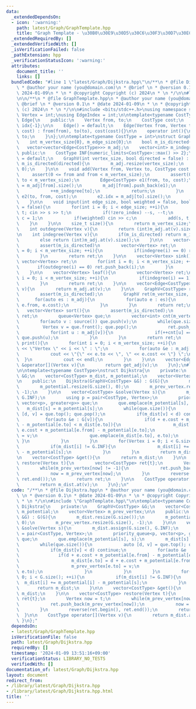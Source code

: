 ```yaml
---
data:
  _extendedDependsOn:
  - icon: ':warning:'
    path: latest/Graph/GraphTemplate.hpp
    title: "Graph Template - \u30B0\u30E9\u30D5\u30C6\u30F3\u30D7\u30EC\u30FC\u30C8"
  _extendedRequiredBy: []
  _extendedVerifiedWith: []
  _isVerificationFailed: false
  _pathExtension: hpp
  _verificationStatusIcon: ':warning:'
  attributes:
    document_title: ''
    links: []
  bundledCode: "#line 1 \"latest/Graph/Dijkstra.hpp\"\n/**\n * @file Dijkstra.hpp\n\
    \ * @author your name (you@domain.com)\n * @brief \n * @version 0.1\n * @date\
    \ 2024-01-09\n * \n * @copyright Copyright (c) 2024\n * \n */\n\n#line 2 \"latest/Graph/GraphTemplate.hpp\"\
    \n\n/**\n * @file GraphTemplate.hpp\n * @author your name (you@domain.com)\n *\
    \ @brief \n * @version 0.1\n * @date 2024-01-09\n * \n * @copyright Copyright\
    \ (c) 2024\n * \n */\n\n#include <bits/stdc++.h>\nusing namespace std;\n\nusing\
    \ Vertex = int;\nusing EdgeIndex = int;\n\ntemplate<typename CostType>\nstruct\
    \ Edge{\n    public:\n    Vertex from, to;\n    CostType cost;\n    EdgeIndex\
    \ idx{-1};\n\n    Edge() = default;\n    Edge(Vertex from, Vertex to, CostType\
    \ cost) : from(from), to(to), cost(cost){}\n\n    operator int(){\n        return\
    \ to;\n    }\n};\n\ntemplate<typename CostType = int>\nstruct GraphV{\n    private:\n\
    \    int m_vertex_size{0}, m_edge_size{0};\n    bool m_is_directed{false};\n \
    \   vector<vector<Edge<CostType>>> m_adj;\n    vector<int> m_indegree;\n\n   \
    \ public:\n    CostType INF{numeric_limits<CostType>::max() >> 2};\n\n    GraphV()\
    \ = default;\n    GraphV(int vertex_size, bool directed = false) : m_vertex_size(vertex_size),\
    \ m_is_directed(directed){\n        m_adj.resize(vertex_size);\n        m_indegree.resize(vertex_size,\
    \ 0);\n    }\n\n    void add(Vertex from, Vertex to, CostType cost = 1){\n   \
    \     assert(0 <= from and from < m_vertex_size);\n        assert(0 <= to and\
    \ to < m_vertex_size);\n        Edge<CostType> e1(from, to, cost);\n        e1.idx\
    \ = m_adj[from].size();\n        m_adj[from].push_back(e1);\n        if(m_is_directed){\n\
    \            ++m_indegree[to];\n            return;\n        }\n        Edge<CostType>\
    \ e2(to, from, cost);\n        e2.idx = m_adj[to].size();\n        m_adj[to].push_back(e2);\n\
    \    }\n\n    void input(int edge_size, bool weighted = false, bool zero_index\
    \ = false){\n        for(int i = 0; i < edge_size; ++i){\n            Vertex s,\
    \ t; cin >> s >> t;\n            if(!zero_index) --s, --t;\n            CostType\
    \ c = 1;\n            if(weighted) cin >> c;\n            add(s, t, c);\n    \
    \    }\n    }\n\n    size_t size(){\n        return m_vertex_size;\n    }\n\n\
    \    int outdegree(Vertex v){\n        return (int)m_adj.at(v).size();\n    }\n\
    \n    int indegree(Vertex v){\n        if(m_is_directed) return m_indegree.at(v);\n\
    \        else return (int)m_adj.at(v).size();\n    }\n\n    vector<Vertex> source(){\n\
    \        assert(m_is_directed)\n        vector<Vertex> ret;\n        for(int i\
    \ = 0; i < m_vertex_size; ++i){\n            if(indegree(i) == 0) ret.push_back(i);\n\
    \        }\n        return ret;\n    }\n\n    vector<Vertex> sink(){\n       \
    \ vector<Vertex> ret;\n        for(int i = 0; i < m_vertex_size; ++i){\n     \
    \       if(outdegree(i) == 0) ret.push_back(i);\n        }\n        return ret;\n\
    \    }\n\n    vector<Vertex> leaf(){\n        vector<Vertex> ret;\n        for(int\
    \ i = 0; i < m_vertex_size; ++i){\n            if(indegree(i) == 1) ret.push_back(i);\n\
    \        }\n        return ret;\n    }\n\n    vector<Edge<CostType>> &get_adj(Vertex\
    \ v){\n        return m_adj.at(v);\n    }\n\n    GraphV<CostType> reverse(){\n\
    \        assert(m_is_directed);\n        GraphV ret(m_vertex_size, true);\n  \
    \      for(auto es : m_adj){\n            for(auto e : es){\n                ret.add(e.to,\
    \ e.from, e.cost);\n            }\n        }\n        return ret;\n    }\n\n \
    \   vector<Vertex> sort(){\n        assert(m_is_directed);\n        vector<Vertex>\
    \ ret;\n        queue<Vertex> que;\n        vector<int> cnt(m_vertex_size, 0);\n\
    \        for(auto v : source()) que.push(v);\n        while(que.size()){\n   \
    \         Vertex v = que.front(); que.pop();\n            ret.push_back(v);\n\
    \            for(int u : m_adj[v]){\n                if(++cnt[u] == indegree(u))\
    \ que.push(u);\n            }\n        }\n        return ret;\n    }\n\n    void\
    \ print(){\n        for(int i = 0; i < m_vertex_size; ++i){\n            cout\
    \ << \"Vertex \" << i << \" : \";\n            for(auto &e : m_adj[i]){\n    \
    \            cout << \"{\" << e.to << \", \" << e.cost << \"} \";\n          \
    \  }\n            cout << endl;\n        }\n    }\n\n    vector<Edge<CostType>>\
    \ &operator[](Vertex v){\n        return get_adj(v);\n    }\n};\n#line 13 \"latest/Graph/Dijkstra.hpp\"\
    \n\ntemplate<typename CostType>\nstruct Dijkstra{\n    private:\n    GraphV<CostType>\
    \ &G;\n    vector<CostType> m_dist, m_potential;\n    vector<Vertex> m_prev_vertex;\n\
    \n    public:\n    Dijkstra(GraphV<CostType> &G) : G(G){\n        m_dist.resize(G.size());\n\
    \        m_potential.resize(G.size(), 0);\n        m_prev_vertex.resize(G.size(),\
    \ -1);\n    }\n\n    vector<CostType> &solve(Vertex s){\n        m_dist.assign(G.size(),\
    \ G.INF);\n        using p = pair<CostType, Vertex>;\n        priority_queue<p,\
    \ vector<p>, greater<p>> que;\n        que.emplace(m_potential[s], s);\n     \
    \   m_dist[s] = m_potential[s];\n        while(que.size()){\n            auto\
    \ [d, v] = que.top(); que.pop();\n            if(m_dist[v] < d) continue;\n  \
    \          for(auto &e : G[v]){\n                if(d + e.cost + m_potential[e.from]\
    \ - m_potential[e.to] < m_dist[e.to]){\n                    m_dist[e.to] = d +\
    \ e.cost + m_potential[e.from] - m_potential[e.to];\n                    m_prev_vertex[e.to]\
    \ = v;\n                    que.emplace(m_dist[e.to], e.to);\n               \
    \ }\n            }\n        }\n        for(Vertex i = 0; i < G.size(); ++i){\n\
    \            if(m_dist[i] != G.INF){\n                m_dist[i] += m_potential[i]\
    \ - m_potential[s];\n            }\n        }\n        return m_dist;\n    }\n\
    \n    vector<CostType> &get(){\n        return m_dist;\n    }\n\n    vector<CostType>\
    \ restore(Vertex t){\n        vector<CostType> ret{t};\n        Vertex now = t;\n\
    \        while(m_prev_vertex[now] != -1){\n            ret.push_back(m_prev_vertex[now]);\n\
    \            now = m_prev_vertex[now];\n        }\n        reverse(ret.begin(),\
    \ ret.end());\n        return ret;\n    }\n\n    CostType operator[](Vertex v){\n\
    \        return m_dist.at(v);\n    }\n};\n"
  code: "/**\n * @file Dijkstra.hpp\n * @author your name (you@domain.com)\n * @brief\
    \ \n * @version 0.1\n * @date 2024-01-09\n * \n * @copyright Copyright (c) 2024\n\
    \ * \n */\n\n#include \"GraphTemplate.hpp\"\n\ntemplate<typename CostType>\nstruct\
    \ Dijkstra{\n    private:\n    GraphV<CostType> &G;\n    vector<CostType> m_dist,\
    \ m_potential;\n    vector<Vertex> m_prev_vertex;\n\n    public:\n    Dijkstra(GraphV<CostType>\
    \ &G) : G(G){\n        m_dist.resize(G.size());\n        m_potential.resize(G.size(),\
    \ 0);\n        m_prev_vertex.resize(G.size(), -1);\n    }\n\n    vector<CostType>\
    \ &solve(Vertex s){\n        m_dist.assign(G.size(), G.INF);\n        using p\
    \ = pair<CostType, Vertex>;\n        priority_queue<p, vector<p>, greater<p>>\
    \ que;\n        que.emplace(m_potential[s], s);\n        m_dist[s] = m_potential[s];\n\
    \        while(que.size()){\n            auto [d, v] = que.top(); que.pop();\n\
    \            if(m_dist[v] < d) continue;\n            for(auto &e : G[v]){\n \
    \               if(d + e.cost + m_potential[e.from] - m_potential[e.to] < m_dist[e.to]){\n\
    \                    m_dist[e.to] = d + e.cost + m_potential[e.from] - m_potential[e.to];\n\
    \                    m_prev_vertex[e.to] = v;\n                    que.emplace(m_dist[e.to],\
    \ e.to);\n                }\n            }\n        }\n        for(Vertex i =\
    \ 0; i < G.size(); ++i){\n            if(m_dist[i] != G.INF){\n              \
    \  m_dist[i] += m_potential[i] - m_potential[s];\n            }\n        }\n \
    \       return m_dist;\n    }\n\n    vector<CostType> &get(){\n        return\
    \ m_dist;\n    }\n\n    vector<CostType> restore(Vertex t){\n        vector<CostType>\
    \ ret{t};\n        Vertex now = t;\n        while(m_prev_vertex[now] != -1){\n\
    \            ret.push_back(m_prev_vertex[now]);\n            now = m_prev_vertex[now];\n\
    \        }\n        reverse(ret.begin(), ret.end());\n        return ret;\n  \
    \  }\n\n    CostType operator[](Vertex v){\n        return m_dist.at(v);\n   \
    \ }\n};"
  dependsOn:
  - latest/Graph/GraphTemplate.hpp
  isVerificationFile: false
  path: latest/Graph/Dijkstra.hpp
  requiredBy: []
  timestamp: '2024-01-09 13:51:16+09:00'
  verificationStatus: LIBRARY_NO_TESTS
  verifiedWith: []
documentation_of: latest/Graph/Dijkstra.hpp
layout: document
redirect_from:
- /library/latest/Graph/Dijkstra.hpp
- /library/latest/Graph/Dijkstra.hpp.html
title: ''
---
```

